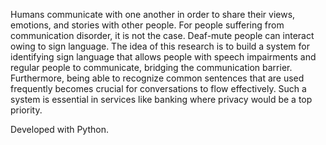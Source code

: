 Humans communicate with one another in order to share their views, emotions, and stories with other people. For people suffering from communication disorder, it is not the case. Deaf-mute people can interact owing to sign language. The idea of this research is to build a system for identifying sign language that allows people with speech impairments and regular people to communicate, bridging the communication barrier. Furthermore, being able to recognize common sentences that are used frequently becomes crucial for conversations to flow effectively. Such a system is essential in services like banking where privacy would be a top priority.

Developed with Python.
